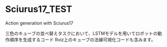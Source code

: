 # Sciurus17_TEST
Action generation with Sciurus17

三色のキューブの並べ替えタスクにおいて、LSTMモデルを用いてロボットの動作順序を生成するコード
Rviz上のキューブの法線可視化コードも含みます。
